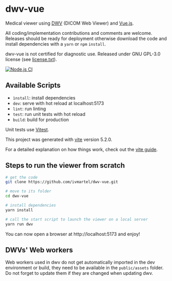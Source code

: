 # dwv-vue

Medical viewer using [DWV](https://github.com/ivmartel/dwv) (DICOM Web Viewer) and [Vue.js](https://vuejs.org/).

All coding/implementation contributions and comments are welcome. Releases should be ready for deployment otherwise download the code and install dependencies with a `yarn` or `npm` `install`.

dwv-vue is not certified for diagnostic use. Released under GNU GPL-3.0 license (see [license.txt](license.txt)).

[![Node.js CI](https://github.com/ivmartel/dwv-vue/actions/workflows/nodejs-ci.yml/badge.svg)](https://github.com/ivmartel/dwv-vue/actions/workflows/nodejs-ci.yml)

## Available Scripts

 - `ìnstall`: install dependencies
 - `dev`: serve with hot reload at localhost:5173
 - `lint`: run linting
 - `test`: run unit tests with hot reload
 - `build`: build for production

Unit tests use [Vitest](dev).

This project was generated with [vite](https://vitejs.dev) version 5.2.0.

For a detailed explanation on how things work, check out the [vite guide](https://vitejs.dev/guide/).

## Steps to run the viewer from scratch

```sh
# get the code
git clone https://github.com/ivmartel/dwv-vue.git

# move to its folder
cd dwv-vue

# install dependencies
yarn install

# call the start script to launch the viewer on a local server
yarn run dwv
```

You can now open a browser at http://localhost:5173 and enjoy!

## DWVs' Web workers
Web workers used in dwv do not get automatically imported in the dev environment or build,
they need to be available in the `public/assets` folder. Do not forget to update them if they are
changed when updating dwv.
